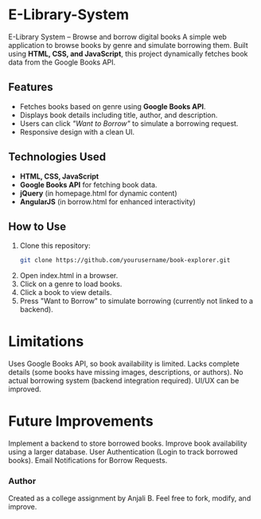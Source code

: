 # E-Library-System
 E-Library System – Browse and borrow digital books
 A simple web application to browse books by genre and simulate borrowing them. Built using **HTML, CSS, and JavaScript**, this project dynamically fetches book data from the Google Books API.

## Features  

- Fetches books based on genre using **Google Books API**.
- Displays book details including title, author, and description. 
- Users can click *"Want to Borrow"* to simulate a borrowing request. 
- Responsive design with a clean UI. 

## Technologies Used  

- **HTML, CSS, JavaScript**  
- **Google Books API** for fetching book data.
- **jQuery** (in homepage.html for dynamic content)
- **AngularJS** (in borrow.html for enhanced interactivity)

## How to Use  

1. Clone this repository:  
   ```bash
   git clone https://github.com/yourusername/book-explorer.git
2. Open index.html in a browser.
3. Click on a genre to load books.
4. Click a book to view details.
5. Press "Want to Borrow" to simulate borrowing (currently not linked to a backend).

# Limitations

Uses Google Books API, so book availability is limited. Lacks complete details (some books have missing images, descriptions, or authors).
No actual borrowing system (backend integration required).
UI/UX can be improved.

# Future Improvements

Implement a backend to store borrowed books.
Improve book availability using a larger database.
User Authentication (Login to track borrowed books).
Email Notifications for Borrow Requests.

### Author
Created as a college assignment by Anjali B. Feel free to fork, modify, and improve.
